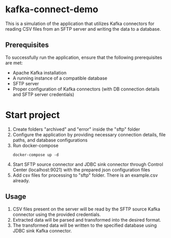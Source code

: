 # kafka-connect-demo
This is a simulation of the application that utilizes Kafka connectors for reading CSV files from an SFTP server and
writing the data to a database.


## Prerequisites
To successfully run the application, ensure that the following prerequisites are met:

* Apache Kafka installation
* A running instance of a compatible database
* SFTP server
* Proper configuration of Kafka connectors (with DB connection details and SFTP server credentials)


# Start project
1. Create folders "archived" and "error" inside the "sftp" folder
2. Configure the application by providing necessary connection details, file paths, and database configurations 
3. Run docker-compose
    ```shell
    docker-compose up -d
    ```
4. Start SFTP source connector and JDBC sink connector through Control Center (localhost:9021) with the prepared json configuration files
5. Add csv files for processing to "sftp" folder. There is an example.csv already.


## Usage
1. CSV files present on the server will be read by the SFTP source Kafka connector using the provided credentials.
2. Extracted data will be parsed and transformed into the desired format.
3. The transformed data will be written to the specified database using JDBC sink Kafka connector.